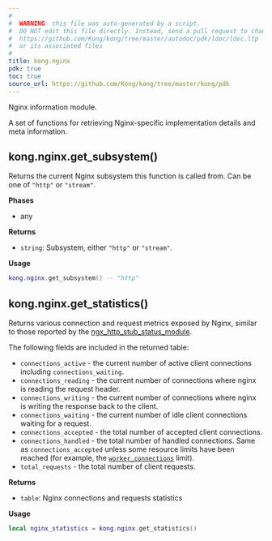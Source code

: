 ```yaml
---
#
#  WARNING: this file was auto-generated by a script.
#  DO NOT edit this file directly. Instead, send a pull request to change
#  https://github.com/Kong/kong/tree/master/autodoc/pdk/ldoc/ldoc.ltp
#  or its associated files
#
title: kong.nginx
pdk: true
toc: true
source_url: https://github.com/Kong/kong/tree/master/kong/pdk
---
```


Nginx information module.

 A set of functions for retrieving Nginx-specific implementation
 details and meta information.



## kong.nginx.get_subsystem()

Returns the current Nginx subsystem this function is called from.  Can be
 one of `"http"` or `"stream"`.


**Phases**

* any

**Returns**

* `string`:  Subsystem, either `"http"` or `"stream"`.


**Usage**

``` lua
kong.nginx.get_subsystem() -- "http"
```



## kong.nginx.get_statistics()

Returns various connection and request metrics exposed by
 Nginx, similar to those reported by the
 [ngx_http_stub_status_module](https://nginx.org/en/docs/http/ngx_http_stub_status_module.html#data).

 The following fields are included in the returned table:
 * `connections_active` - the current number of active client connections including `connections_waiting`.
 * `connections_reading` - the current number of connections where nginx is reading the request header.
 * `connections_writing` - the current number of connections where nginx is writing the response back to the client.
 * `connections_waiting` - the current number of idle client connections waiting for a request.
 * `connections_accepted` - the total number of accepted client connections.
 * `connections_handled` - the total number of handled connections. Same as `connections_accepted` unless some resource limits have been reached
   (for example, the [`worker_connections`](https://nginx.org/en/docs/ngx_core_module.html#worker_connections) limit).
 * `total_requests` - the total number of client requests.


**Returns**

* `table`:  Nginx connections and requests statistics


**Usage**

``` lua
local nginx_statistics = kong.nginx.get_statistics()
```
